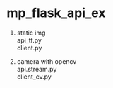 # mp_flask_api_ex

1. static img  
api_tf.py  
client.py

2. camera with opencv  
api.stream.py  
client_cv.py
